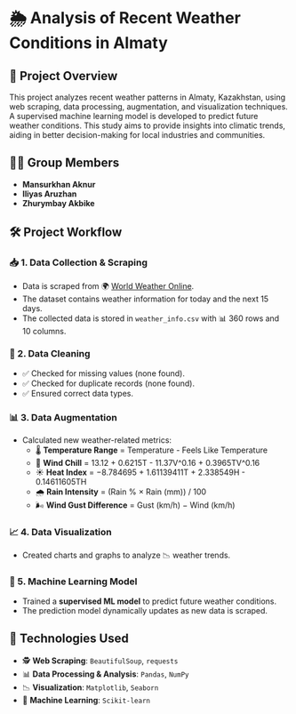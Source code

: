 # 🌦️ Analysis of Recent Weather Conditions in Almaty

## 📌 Project Overview
This project analyzes recent weather patterns in Almaty, Kazakhstan, using web scraping, data processing, augmentation, and visualization techniques. A supervised machine learning model is developed to predict future weather conditions. This study aims to provide insights into climatic trends, aiding in better decision-making for local industries and communities.

## 👨‍💻 Group Members
- **Mansurkhan Aknur** 
- **Iliyas Aruzhan** 
- **Zhurymbay Akbike**

## 🛠 Project Workflow
### 📥 1. Data Collection & Scraping
- Data is scraped from 🌍 [World Weather Online](https://www.worldweatheronline.com/).
- The dataset contains weather information for today and the next 15 days.
- The collected data is stored in `weather_info.csv` with 📊 360 rows and 10 columns.

### 🧹 2. Data Cleaning
- ✅ Checked for missing values (none found).
- ✅ Checked for duplicate records (none found).
- ✅ Ensured correct data types.

### 📊 3. Data Augmentation
- Calculated new weather-related metrics:
  - 🌡️ **Temperature Range** = Temperature - Feels Like Temperature
  - 💨 **Wind Chill** = 13.12 + 0.6215T - 11.37V^0.16 + 0.3965TV^0.16
  - ☀️ **Heat Index** = −8.784695 + 1.61139411T + 2.338549H - 0.14611605TH
  - 🌧️ **Rain Intensity** = (Rain % × Rain (mm)) / 100
  - 🌬️ **Wind Gust Difference** = Gust (km/h) − Wind (km/h)

### 📈 4. Data Visualization
- Created charts and graphs to analyze 📉 weather trends.

### 🤖 5. Machine Learning Model
- Trained a **supervised ML model** to predict future weather conditions.
- The prediction model dynamically updates as new data is scraped.

## 🔧 Technologies Used
- 🕵️ **Web Scraping**: `BeautifulSoup`, `requests`
- 📊 **Data Processing & Analysis**: `Pandas`, `NumPy`
- 📉 **Visualization**: `Matplotlib`, `Seaborn`
- 🤖 **Machine Learning**: `Scikit-learn`
